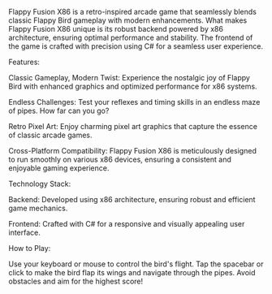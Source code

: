 Flappy Fusion X86 is a retro-inspired arcade game that seamlessly blends classic Flappy Bird gameplay with modern enhancements. What makes Flappy Fusion X86 unique is its robust backend powered by x86 architecture, ensuring optimal performance and stability. The frontend of the game is crafted with precision using C# for a seamless user experience.

Features:

Classic Gameplay, Modern Twist: Experience the nostalgic joy of Flappy Bird with enhanced graphics and optimized performance for x86 systems.

Endless Challenges: Test your reflexes and timing skills in an endless maze of pipes. How far can you go?

Retro Pixel Art: Enjoy charming pixel art graphics that capture the essence of classic arcade games.

Cross-Platform Compatibility: Flappy Fusion X86 is meticulously designed to run smoothly on various x86 devices, ensuring a consistent and enjoyable gaming experience.

Technology Stack:

Backend: Developed using x86 architecture, ensuring robust and efficient game mechanics.

Frontend: Crafted with C# for a responsive and visually appealing user interface.

How to Play:

Use your keyboard or mouse to control the bird's flight. Tap the spacebar or click to make the bird flap its wings and navigate through the pipes. Avoid obstacles and aim for the highest score!
